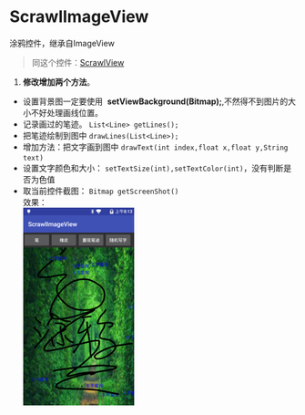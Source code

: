# ScrawlImageView
涂鸦控件，继承自ImageView
> 同这个控件：[ScrawlView](https://github.com/xuanu/ScrawlView)   

1. **修改增加两个方法**。  
- 设置背景图一定要使用  **setViewBackground(Bitmap);**,不然得不到图片的大小不好处理画线位置。    
- 记录画过的笔迹。  `List<Line> getLines();`    
- 把笔迹绘制到图中  `drawLines(List<Line>);`    
- 增加方法：把文字画到图中 `drawText(int index,float x,float y,String text)`  
- 设置文字颜色和大小： `setTextSize(int),setTextColor(int)`，没有判断是否为色值    
- 取当前控件截图： `Bitmap getScreenShot()`  
效果：  
![image](https://github.com/xuanu/ScrawlImageView/raw/master/screenshots/device-2016-12-07-161347.png)

